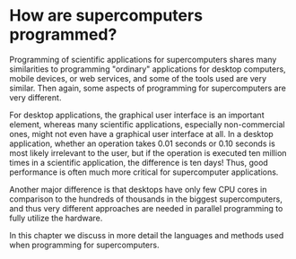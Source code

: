 # How are supercomputers programmed?

Programming of scientific applications for supercomputers shares many
similarities to programming "ordinary" applications for desktop
computers, mobile devices, or web services, and some of the tools used
are very similar. Then again, some aspects of programming for
supercomputers are very different.

For desktop applications, the graphical user interface is an important
element, whereas many scientific applications, especially
non-commercial ones, might not even have a graphical user interface at
all. In a desktop application, whether an operation takes 0.01 seconds or
0.10 seconds is most likely irrelevant to the user, but if the operation
is executed ten million times in a scientific application, the
difference is ten days! Thus, good performance is often much more
critical for supercomputer applications.

Another major difference is that desktops have only few CPU cores in
comparison to the hundreds of thousands in the biggest supercomputers,
and thus very different approaches are needed in parallel programming
to fully utilize the hardware.

In this chapter we discuss in more detail the languages and
methods used when programming for supercomputers.
